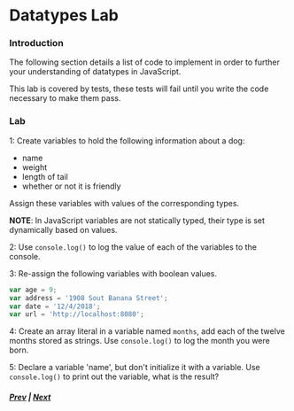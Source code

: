 # Datatypes Lab
### Introduction
The following section details a list of code to implement in order to further your understanding of datatypes in JavaScript.  

This lab is covered by tests, these tests will fail until you write the code necessary to make them pass.

### Lab

1: Create variables to hold the following information about a dog:
  * name
  * weight
  * length of tail
  * whether or not it is friendly

Assign these variables with values of the corresponding types.

**NOTE**: In JavaScript variables are not statically typed, their type is set dynamically based on values.  

2: Use `console.log()` to log the value of each of the variables to the console.  

3: Re-assign the following variables with boolean values.  

```javascript
var age = 9;
var address = '1908 Sout Banana Street';
var date = '12/4/2018';
var url = 'http://localhost:8080';
```

4: Create an array literal in a variable named `months`, add each of the twelve months stored as strings. Use `console.log()` to log the month you were born.  

5: Declare a variable 'name', but don't initialize it with a variable. Use `console.log()` to print out the variable, what is the result?



##### [Prev](../Appendix_A.md) | [Next](../../ch2-determining-type-and-equality)
